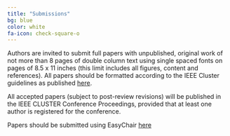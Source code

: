 ```yaml
---
title: "Submissions"
bg: blue
color: white
fa-icon: check-square-o
---
```


Authors are invited to submit full papers with unpublished, original work of not
more than 8 pages of double column text using single spaced fonts on pages of
8.5 x 11 inches (this limit includes all figures, content and references).  All
papers should be formatted according to the IEEE Cluster guidelines as published
[here](https://cluster18.github.io/technical/).

All accepted papers (subject to post-review revisions) will be published in the
IEEE CLUSTER Conference Proceedings, provided that at least one author is registered
for the conference.

Papers should be submitted using EasyChair
[here](https://easychair.org/conferences/?conf=wrap18)
